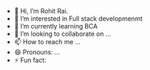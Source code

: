 - 👋 Hi, I’m Rohit Rai.
- 👀 I’m interested in Full stack developmenmt
- 🌱 I’m currently learning BCA 
- 💞️ I’m looking to collaborate on ...
- 📫 How to reach me ...
- 😄 Pronouns: ...
- ⚡ Fun fact: 

<!---
rohitraie18/rohitraie18 is a ✨ special ✨ repository because its `README.md` (this file) appears on your GitHub profile.
You can click the Preview link to take a look at your changes.
--->

